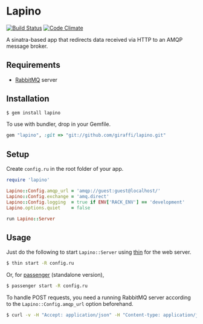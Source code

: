 # Lapino

[![Build Status](https://secure.travis-ci.org/giraffi/lapino.png?branch=master)](http://travis-ci.org/giraffi/lapino)&nbsp;[![Code Climate](https://codeclimate.com/badge.png)](https://codeclimate.com/github/giraffi/lapino)

A sinatra-based app that redirects data received via HTTP to an AMQP message broker.

## Requirements

* [RabbitMQ](http://www.rabbitmq.com/) server

## Installation

```bash
$ gem install lapino
```

To use with bundler, drop in your Gemfile.

```ruby
gem "lapino", :git => "git://github.com/giraffi/lapino.git"
```

## Setup

Create `config.ru` in the root folder of your app.

```ruby
require 'lapino'

Lapino::Config.amqp_url = 'amqp://guest:guest@localhost/'
Lapino::Config.exchange = 'amq.direct'
Lapino::Config.logging  = true if ENV['RACK_ENV'] == 'development'
Lapino.options.quiet    = false

run Lapino::Server
```

## Usage

Just do the following to start `Lapino::Server` using [thin](https://github.com/macournoyer/thin/) for the web server.

```bash
$ thin start -R config.ru
```

Or, for [passenger](http://www.modrails.com/) (standalone version),

```bash
$ passenger start -R config.ru
```

To handle POST requests, you need a running RabbitMQ server according to the `Lapino::Config.amqp_url` option beforehand.

```bash
$ curl -v -H "Accept: application/json" -H "Content-type: application/json" -X POST -d ' {"user":{"name":"foo", "email":"hoge@example.com"}}'  http://localhost:3000/publish.json
```